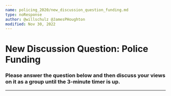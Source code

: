 ```yaml
---
name: policing_2020/new_discussion_question_funding.md
type: noResponse
author: @willschulz @JamesPHoughton
modified: Nov 30, 2022
---
```


# New Discussion Question: Police Funding
### Please answer the question below and then discuss your views on it as a group until the 3-minute timer is up.

---
